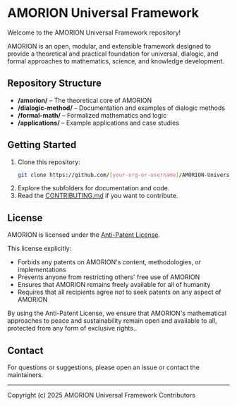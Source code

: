 # AMORION Universal Framework

Welcome to the AMORION Universal Framework repository!

AMORION is an open, modular, and extensible framework designed to provide a theoretical and practical foundation for universal, dialogic, and formal approaches to mathematics, science, and knowledge development.

## Repository Structure

- **/amorion/** – The theoretical core of AMORION
- **/dialogic-method/** – Documentation and examples of dialogic methods
- **/formal-math/** – Formalized mathematics and logic
- **/applications/** – Example applications and case studies

## Getting Started

1. Clone this repository:
   ```bash
   git clone https://github.com/[your-org-or-username]/AMORION-Universal-Framework.git
   ```
2. Explore the subfolders for documentation and code.
3. Read the [CONTRIBUTING.md](CONTRIBUTING.md) if you want to contribute.

## License

AMORION is licensed under the [Anti-Patent License](https://anti-patent.org/). 

This license explicitly:
- Forbids any patents on AMORION's content, methodologies, or implementations
- Prevents anyone from restricting others' free use of AMORION
- Ensures that AMORION remains freely available for all of humanity
- Requires that all recipients agree not to seek patents on any aspect of AMORION

By using the Anti-Patent License, we ensure that AMORION's mathematical approaches to peace and sustainability remain open and available to all, protected from any form of exclusive rights..

## Contact

For questions or suggestions, please open an issue or contact the maintainers.

---

Copyright (c) 2025 AMORION Universal Framework Contributors
